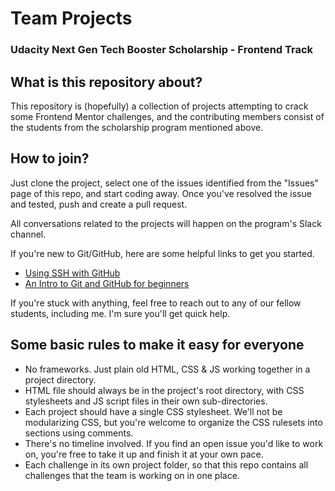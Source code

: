 # Team Projects
### Udacity Next Gen Tech Booster Scholarship - Frontend Track

## What is this repository about?
This repository is (hopefully) a collection of projects attempting to crack some Frontend Mentor challenges, and the contributing members consist of the students from the scholarship program mentioned above.

## How to join?
Just clone the project, select one of the issues identified from the "Issues" page of this repo, and start coding away. Once you've resolved the issue and tested, push and create a pull request. 

All conversations related to the projects will happen on the program's Slack channel.

If you're new to Git/GitHub, here are some helpful links to get you started.

* [Using SSH with GitHub](https://docs.github.com/en/authentication/connecting-to-github-with-ssh)
* [An Intro to Git and GitHub for beginners](https://product.hubspot.com/blog/git-and-github-tutorial-for-beginners)

If you're stuck with anything, feel free to reach out to any of our fellow students, including me. I'm sure you'll get quick help.

## Some basic rules to make it easy for everyone
* No frameworks. Just plain old HTML, CSS & JS working together in a project directory.
* HTML file should always be in the project's root directory, with CSS stylesheets and JS script files in their own sub-directories.
* Each project should have a single CSS stylesheet. We'll not be modularizing CSS, but you're welcome to organize the CSS rulesets into sections using comments.
* There's no timeline involved. If you find an open issue you'd like to work on, you're free to take it up and finish it at your own pace.
* Each challenge in its own project folder, so that this repo contains all challenges that the team is working on in one place.
